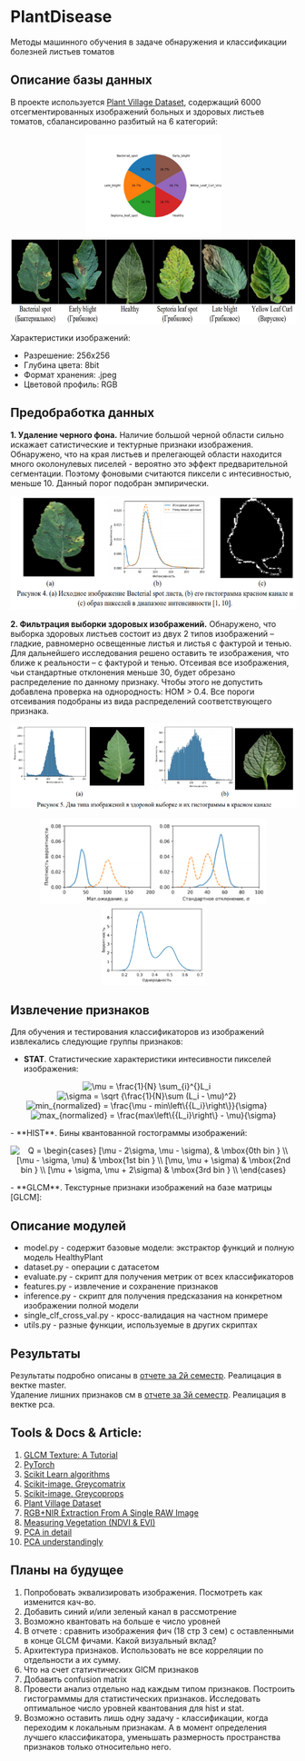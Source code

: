 # PlantDisease
Методы машинного обучения в задаче обнаружения и классификации болезней листьев томатов

## Описание базы данных
В проекте используется [Plant Village Dataset], содержащий 6000 отсегментированных изображений больных и здоровых листьев томатов, сбалансированно
разбитый на 6 категорий:
<p align="center">
<img src="reports/readme_design/group_names.jpg" alt="Круговая диаграмма распределения изображений по группам" height="180"/>
<img src="reports/readme_design/example_images.png" alt="Примеры листьев томатов, пораженных исследуемыми заболеваниями" height="150"/>
</p>

Характеристики изображений:
* Разрешение: 256х256
* Глубина цвета: 8bit
* Формат хранения: .jpeg
* Цветовой профиль: RGB

## Предобработка данных
**1. Удаление черного фона.** Наличие большой черной области сильно искажает сатистические и  тектурные признаки изображения. Обнаружено, что на края листьев и прелегающей области находится много околонулевых писелей - вероятно это эффект предварительной сегментации. Поэтому фоновыми считаются пиксели с интесивностью, меньше 10. Данный порог подобран эмпирически. <p align="center"><img src="reports/readme_design/remove_10_pixel.png" alt="Фоновые пиксели" height="200"/></p>
**2. Фильтрация выборки здоровых изображений.** Обнаружено, что выборка здоровых листьев состоит из двух 2 типов изображений – гладкие, равномерно освещенные листья и листья с фактурой и тенью. Для дальнейшего исследования решено оставить те изображения, что ближе к реальности – с фактурой и тенью. Отсеивая все изображения, чьи стандартные отклонения
меньше 30,  будет обрезано распределение по данному признаку. Чтобы этого не допустить добавлена проверка на однородность: HOM > 0.4. Все пороги отсеивания подобраны из вида распределений соответствующего признака.  
<p align="center">
<img src="reports/readme_design/two_types_healthy.png" alt="Два типа изображений здоровых листьев" height="150"/>  
</p>  
<p align="center">
<img src="reports/readme_design/stat_healthy.png" alt="Статистика интесивностей пикселей здоровой выборки" height="150"/>
<img src="reports/readme_design/healthy_hom.png" alt="Распределение оценки однородности изображений для здоровой выборки" height="140"/>
</p>

## Извлечение признаков  
Для обучения и тестирования классификаторов из изображений извлекались следующие группы признаков: 
- **STAT**. Статистические характеристики интесивности пикселей изображения:  
<p align="center">
  <img src="https://latex.codecogs.com/gif.latex?\mu&space;=&space;\frac{1}{N}&space;\sum_{i}^{}L_i" title="\mu = \frac{1}{N} \sum_{i}^{}L_i" />
   &nbsp;&nbsp;&nbsp;&nbsp;&nbsp;
  <img src="https://latex.codecogs.com/gif.latex?\sigma&space;=&space;\sqrt&space;{\frac{1}{N}\sum&space;(L_i&space;-&space;\mu)^2}" title="\sigma = \sqrt {\frac{1}{N}\sum (L_i - \mu)^2}" />
   &nbsp;&nbsp;&nbsp;&nbsp;&nbsp;
  <img src="https://latex.codecogs.com/gif.latex?min_{normalized}&space;=&space;\frac{\mu&space;-&space;min\left\{{L_i}\right\}}{\sigma}" title="min_{normalized} = \frac{\mu -      min\left\{{L_i}\right\}}{\sigma}"/>
   &nbsp;&nbsp;&nbsp;&nbsp;&nbsp;
  <img src="https://latex.codecogs.com/gif.latex?max_{normalized}&space;=&space;\frac{max\left\{{L_i}\right\}&space;-&space;\mu}{\sigma}" title="max_{normalized} =                  \frac{max\left\{{L_i}\right\} - \mu}{\sigma}" />
</p>
- **HIST**. Бины квантованной гостограммы изображений:   
<p align="center">
<img src="https://latex.codecogs.com/gif.latex?Q&space;=&space;\begin{cases}&space;[\mu&space;-&space;2\sigma,&space;\mu&space;-&space;\sigma),&space;&&space;\mbox{0th&space;bin&space;}&space;\\&space;[\mu&space;-&space;\sigma,&space;\mu)&space;&&space;\mbox{1st&space;bin&space;}&space;\\&space;[\mu,&space;\mu&space;&plus;&space;\sigma)&space;&&space;\mbox{2nd&space;bin&space;}&space;\\&space;[\mu&space;&plus;&space;\sigma,&space;\mu&space;&plus;&space;2\sigma)&space;&&space;\mbox{3rd&space;bin&space;}&space;\\&space;\end{cases}" title="Q = \begin{cases} [\mu - 2\sigma, \mu - \sigma), & \mbox{0th bin } \\ [\mu - \sigma, \mu) & \mbox{1st bin } \\ [\mu, \mu + \sigma) & \mbox{2nd bin } \\ [\mu + \sigma, \mu + 2\sigma) & \mbox{3rd bin } \\ \end{cases}" />
</p>
- **GLCM**. Текстурные признаки изображений на базе матрицы [GLCM]:  


## Описание модулей
* model.py - содержит базовые модели: экстрактор функций и полную модель HealthyPlant
* dataset.py - операции с датасетом  
* evaluate.py - скрипт для получения метрик от всех классификаторов
* features.py - извлечение и сохранение признаков  
* inference.py - скрипт для получения предсказания на конкретном изображении полной модели
* single_clf_cross_val.py - кросс-валидация на частном примере
* utils.py - разные функции, используемые в других скриптах

## Результаты
Результаты подробно описаны в [отчете за 2й семестр](materials/reports/report_2_sem.pdf 'отчет'). Реалицация в вектке master.   
Удаление лишних признаков см в [отчете за 3й семестр](materials/reports/report_3_sem.pdf 'отчет'). Реалицация в вектке pca.  
  
## Tools & Docs & Article:
1. [GLCM Texture: A Tutorial]
1. [PyTorch]
1. [Scikit Learn algorithms]
1. [Scikit-image. Greycomatrix]
1. [Scikit-image. Greycoprops]
1. [Plant Village Dataset]
1. [RGB+NIR Extraction From A Single RAW Image]
1. [Measuring Vegetation (NDVI & EVI)]
1. [PCA in detail]
1. [PCA understandingly]

## Планы на будущее
1. Попробовать эквализировать изображения. Посмотреть как изменится кач-во. 
1. Добавить синий и/или зеленый канал в рассмотрение
1. Возможно квантовать на больше е число уровней
1. В отчете : cравнить изображения фич (18 стр 3 сем) с оставленными в конце GLCM фичами. Какой визуальный вклад?
1. Архитектура признаков. Использовать не все корреляции по отдельности а их сумму. 
1. Что на счет статичтических GlCM признаков
1. Добавить confusion matrix
1. Провести анализ отдельно над каждым типом признаков. Построить гистограмммы для статистических признаков. Исследовать оптимальное число уровней квантования для hist и stat.
1. Возможно оставить лишь одну задачу - классификации, когда переходим к локальным признакам. А в момент определения лучшего классификатора, уменьшать размерность пространства признаков только относительно него.

[GLCM]: https://prism.ucalgary.ca/bitstream/handle/1880/51900/texture%20tutorial%20v%203_0%20180206.pdf?sequence=11&isAllowed=y
[GLCM Texture: A Tutorial]: https://prism.ucalgary.ca/bitstream/handle/1880/51900/texture%20tutorial%20v%203_0%20180206.pdf?sequence=11&isAllowed=y
[PyTorch]: https://pytorch.org/docs/stable/index.html
[Scikit Learn algorithms]: https://scikit-learn.org/stable/modules/classes.html#module-sklearn.tree
[Scikit-image. Greycomatrix]:https://scikit-image.org/docs/dev/api/skimage.feature.html?highlight=skimage%20feature#skimage.feature.greycomatrix
[Scikit-image. Greycoprops]:https://scikit-image.org/docs/dev/api/skimage.feature.html?highlight=skimage%20feature#skimage.feature.greycoprops
[Plant Village Dataset]:https://github.com/spMohanty/PlantVillage-Dataset
[Bacterial spot]:https://www2.ipm.ucanr.edu/agriculture/tomato/bacterial-spot/
[Early blight]:https://www2.ipm.ucanr.edu/agriculture/tomato/Early-Blight/
[Late blight]:https://www2.ipm.ucanr.edu/agriculture/tomato/Late-Blight/
[Yellow Leaf Curl Virus]:https://www2.ipm.ucanr.edu/agriculture/tomato/tomato-yellow-leaf-curl/
[Septoria leaf spot]:http://ipm.ucanr.edu/PMG/GARDEN/PLANTS/DISEASES/septorialfspot.html
[RGB+NIR Extraction From A Single RAW Image]: http://aggregate.org/dit/rgbnir/
[Measuring Vegetation (NDVI & EVI)]:https://www.earthobservatory.nasa.gov/features/MeasuringVegetation
[PCA in detail]:https://e-learning.unn.ru/pluginfile.php/41225/mod_resource/content/4/%2B%2B%20%20%20%20%D0%9B%D0%B5%D0%BA%D1%86%D0%B8%D1%8F%202%20%D0%9C%D0%93%D0%9A.pdf
[PCA understandingly]:https://habr.com/ru/post/304214/
